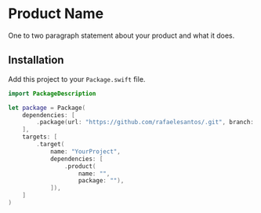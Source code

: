# Product Name

One to two paragraph statement about your product and what it does.

## Installation

Add this project to your `Package.swift` file.

```swift
import PackageDescription

let package = Package(
    dependencies: [
        .package(url: "https://github.com/rafaelesantos/.git", branch: "main")
    ],
    targets: [
        .target(
            name: "YourProject",
            dependencies: [
                .product(
                    name: "",
                    package: ""),
            ]),
    ]
)
```
